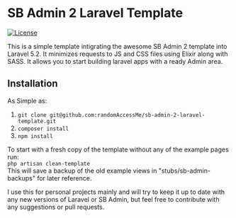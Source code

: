 # SB Admin 2 Laravel Template

[![License](https://poser.pugx.org/laravel/framework/license.svg)](https://packagist.org/packages/laravel/framework)

This is a simple template intigrating the awesome SB Admin 2 template into Laravel 5.2. It minimizes requests to JS and CSS files using Elixir along with SASS. It allows you to start building laravel apps with a ready Admin area.

## Installation

As Simple as:  
1. `git clone git@github.com:randomAccessMe/sb-admin-2-laravel-template.git`  
2. `composer install`  
3. `npm install`  

To start with a fresh copy of the template without any of the example pages run:  
`php artisan clean-template`  
This will save a backup of the old example views in "stubs/sb-admin-backups" for later reference.  
  
I use this for personal projects mainly and will try to keep it up to date with any new versions of Laravel or SB Admin, but feel free to contribute with any suggestions or pull requests.
